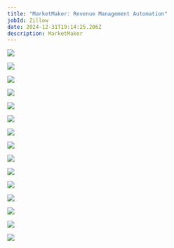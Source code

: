 ```yaml
---
title: "MarketMaker: Revenue Management Automation"
jobId: Zillow
date: 2024-12-31T19:14:25.206Z
description: MarketMaker
---
```

![](/images/uploads/screenshot-2024-12-31-at-2.07.38 pm.png)

![](/images/uploads/screenshot-2024-12-31-at-2.07.49 pm.png)

![](/images/uploads/screenshot-2024-12-31-at-2.08.16 pm.png)

![](/images/uploads/screenshot-2024-12-31-at-2.08.24 pm.png)

![](/images/uploads/screenshot-2024-12-31-at-2.08.33 pm.png)

![](/images/uploads/screenshot-2024-12-31-at-2.08.42 pm.png)

![](/images/uploads/screenshot-2024-12-31-at-2.08.50 pm.png)

![](/images/uploads/screenshot-2024-12-31-at-2.09.00 pm.png)

![](/images/uploads/screenshot-2024-12-31-at-2.10.28 pm.png)

![](/images/uploads/screenshot-2024-12-31-at-2.10.36 pm.png)

![](/images/uploads/screenshot-2024-12-31-at-2.10.44 pm.png)

![](/images/uploads/screenshot-2024-12-31-at-2.11.25 pm.png)

![](/images/uploads/screenshot-2024-12-31-at-2.11.42 pm.png)

![](/images/uploads/screenshot-2024-12-31-at-2.12.01 pm.png)

![](/images/uploads/screenshot-2024-12-31-at-2.12.11 pm.png)